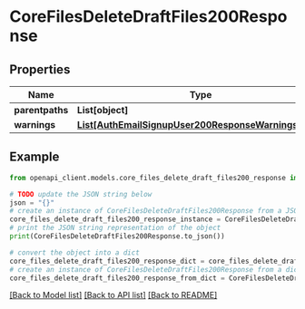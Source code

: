 # CoreFilesDeleteDraftFiles200Response


## Properties

Name | Type | Description | Notes
------------ | ------------- | ------------- | -------------
**parentpaths** | **List[object]** |  | 
**warnings** | [**List[AuthEmailSignupUser200ResponseWarningsInner]**](AuthEmailSignupUser200ResponseWarningsInner.md) |  | [optional] 

## Example

```python
from openapi_client.models.core_files_delete_draft_files200_response import CoreFilesDeleteDraftFiles200Response

# TODO update the JSON string below
json = "{}"
# create an instance of CoreFilesDeleteDraftFiles200Response from a JSON string
core_files_delete_draft_files200_response_instance = CoreFilesDeleteDraftFiles200Response.from_json(json)
# print the JSON string representation of the object
print(CoreFilesDeleteDraftFiles200Response.to_json())

# convert the object into a dict
core_files_delete_draft_files200_response_dict = core_files_delete_draft_files200_response_instance.to_dict()
# create an instance of CoreFilesDeleteDraftFiles200Response from a dict
core_files_delete_draft_files200_response_from_dict = CoreFilesDeleteDraftFiles200Response.from_dict(core_files_delete_draft_files200_response_dict)
```
[[Back to Model list]](../README.md#documentation-for-models) [[Back to API list]](../README.md#documentation-for-api-endpoints) [[Back to README]](../README.md)


